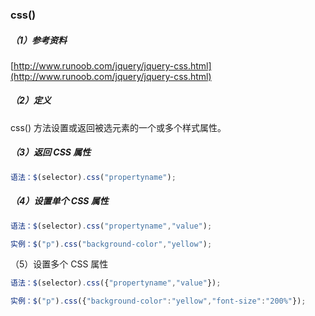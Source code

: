 ### css\(\)

##### （1）参考资料

[http://www.runoob.com/jquery/jquery-css.html](http://www.runoob.com/jquery/jquery-css.html)

##### （2）定义

css\(\) 方法设置或返回被选元素的一个或多个样式属性。

##### （3）返回 CSS 属性

```js
语法：$(selector).css("propertyname");
```

##### （4）设置单个 CSS 属性

```js
语法：$(selector).css("propertyname","value");
```

```js
实例：$("p").css("background-color","yellow");
```

（5）设置多个 CSS 属性

```js
语法：$(selector).css({"propertyname","value"});
```

```js
实例：$("p").css({"background-color":"yellow","font-size":"200%"});
```



